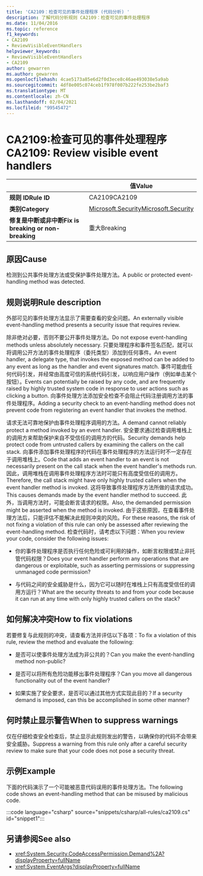 ```yaml
---
title: 'CA2109：检查可见的事件处理程序 (代码分析) '
description: 了解代码分析规则 CA2109：检查可见的事件处理程序
ms.date: 11/04/2016
ms.topic: reference
f1_keywords:
- CA2109
- ReviewVisibleEventHandlers
helpviewer_keywords:
- ReviewVisibleEventHandlers
- CA2109
author: gewarren
ms.author: gewarren
ms.openlocfilehash: 4cae5173a85e6d2f0d3ece8c46ae493038e5a9ab
ms.sourcegitcommit: 4df8e005c074ceb1f978f007b222fe253be2baf3
ms.translationtype: MT
ms.contentlocale: zh-CN
ms.lasthandoff: 02/04/2021
ms.locfileid: "99545472"
---
```

# <a name="ca2109-review-visible-event-handlers"></a><span data-ttu-id="d4721-103">CA2109:检查可见的事件处理程序</span><span class="sxs-lookup"><span data-stu-id="d4721-103">CA2109: Review visible event handlers</span></span>

| | <span data-ttu-id="d4721-104">值</span><span class="sxs-lookup"><span data-stu-id="d4721-104">Value</span></span> |
|-|-|
| <span data-ttu-id="d4721-105">**规则 ID**</span><span class="sxs-lookup"><span data-stu-id="d4721-105">**Rule ID**</span></span> |<span data-ttu-id="d4721-106">CA2109</span><span class="sxs-lookup"><span data-stu-id="d4721-106">CA2109</span></span>|
| <span data-ttu-id="d4721-107">**类别**</span><span class="sxs-lookup"><span data-stu-id="d4721-107">**Category**</span></span> |[<span data-ttu-id="d4721-108">Microsoft.Security</span><span class="sxs-lookup"><span data-stu-id="d4721-108">Microsoft.Security</span></span>](security-warnings.md)|
| <span data-ttu-id="d4721-109">**修复是中断或非中断**</span><span class="sxs-lookup"><span data-stu-id="d4721-109">**Fix is breaking or non-breaking**</span></span> |<span data-ttu-id="d4721-110">重大</span><span class="sxs-lookup"><span data-stu-id="d4721-110">Breaking</span></span>|

## <a name="cause"></a><span data-ttu-id="d4721-111">原因</span><span class="sxs-lookup"><span data-stu-id="d4721-111">Cause</span></span>

<span data-ttu-id="d4721-112">检测到公共事件处理方法或受保护事件处理方法。</span><span class="sxs-lookup"><span data-stu-id="d4721-112">A public or protected event-handling method was detected.</span></span>

## <a name="rule-description"></a><span data-ttu-id="d4721-113">规则说明</span><span class="sxs-lookup"><span data-stu-id="d4721-113">Rule description</span></span>

<span data-ttu-id="d4721-114">外部可见的事件处理方法显示了需要查看的安全问题。</span><span class="sxs-lookup"><span data-stu-id="d4721-114">An externally visible event-handling method presents a security issue that requires review.</span></span>

<span data-ttu-id="d4721-115">除非绝对必要，否则不要公开事件处理方法。</span><span class="sxs-lookup"><span data-stu-id="d4721-115">Do not expose event-handling methods unless absolutely necessary.</span></span> <span data-ttu-id="d4721-116">只要处理程序和事件签名匹配，就可以将调用公开方法的事件处理程序（委托类型）添加到任何事件。</span><span class="sxs-lookup"><span data-stu-id="d4721-116">An event handler, a delegate type, that invokes the exposed method can be added to any event as long as the handler and event signatures match.</span></span> <span data-ttu-id="d4721-117">事件可能由任何代码引发，并经常由高度可信的系统代码引发，以响应用户操作（例如单击某个按钮）。</span><span class="sxs-lookup"><span data-stu-id="d4721-117">Events can potentially be raised by any code, and are frequently raised by highly trusted system code in response to user actions such as clicking a button.</span></span> <span data-ttu-id="d4721-118">向事件处理方法添加安全检查不会阻止代码注册调用方法的事件处理程序。</span><span class="sxs-lookup"><span data-stu-id="d4721-118">Adding a security check to an event-handling method does not prevent code from registering an event handler that invokes the method.</span></span>

<span data-ttu-id="d4721-119">请求无法可靠地保护由事件处理程序调用的方法。</span><span class="sxs-lookup"><span data-stu-id="d4721-119">A demand cannot reliably protect a method invoked by an event handler.</span></span> <span data-ttu-id="d4721-120">安全要求通过检查调用堆栈上的调用方来帮助保护来自不受信任的调用方的代码。</span><span class="sxs-lookup"><span data-stu-id="d4721-120">Security demands help protect code from untrusted callers by examining the callers on the call stack.</span></span> <span data-ttu-id="d4721-121">向事件添加事件处理程序的代码在事件处理程序的方法运行时不一定存在于调用堆栈上。</span><span class="sxs-lookup"><span data-stu-id="d4721-121">Code that adds an event handler to an event is not necessarily present on the call stack when the event handler's methods run.</span></span> <span data-ttu-id="d4721-122">因此，调用堆栈在调用事件处理程序方法时可能只有高度受信任的调用方。</span><span class="sxs-lookup"><span data-stu-id="d4721-122">Therefore, the call stack might have only highly trusted callers when the event handler method is invoked.</span></span> <span data-ttu-id="d4721-123">这将导致事件处理程序方法所做的请求成功。</span><span class="sxs-lookup"><span data-stu-id="d4721-123">This causes demands made by the event handler method to succeed.</span></span> <span data-ttu-id="d4721-124">此外，当调用方法时，可能会断言请求的权限。</span><span class="sxs-lookup"><span data-stu-id="d4721-124">Also, the demanded permission might be asserted when the method is invoked.</span></span> <span data-ttu-id="d4721-125">由于这些原因，在查看事件处理方法后，只能评估不能解决此规则冲突的风险。</span><span class="sxs-lookup"><span data-stu-id="d4721-125">For these reasons, the risk of not fixing a violation of this rule can only be assessed after reviewing the event-handling method.</span></span> <span data-ttu-id="d4721-126">检查代码时，请考虑以下问题：</span><span class="sxs-lookup"><span data-stu-id="d4721-126">When you review your code, consider the following issues:</span></span>

- <span data-ttu-id="d4721-127">你的事件处理程序是否执行任何危险或可利用的操作，如断言权限或禁止非托管代码权限？</span><span class="sxs-lookup"><span data-stu-id="d4721-127">Does your event handler perform any operations that are dangerous or exploitable, such as asserting permissions or suppressing unmanaged code permission?</span></span>

- <span data-ttu-id="d4721-128">与代码之间的安全威胁是什么，因为它可以随时在堆栈上只有高度受信任的调用方运行？</span><span class="sxs-lookup"><span data-stu-id="d4721-128">What are the security threats to and from your code because it can run at any time with only highly trusted callers on the stack?</span></span>

## <a name="how-to-fix-violations"></a><span data-ttu-id="d4721-129">如何解决冲突</span><span class="sxs-lookup"><span data-stu-id="d4721-129">How to fix violations</span></span>

<span data-ttu-id="d4721-130">若要修复与此规则的冲突，请查看方法并评估以下各项：</span><span class="sxs-lookup"><span data-stu-id="d4721-130">To fix a violation of this rule, review the method and evaluate the following:</span></span>

- <span data-ttu-id="d4721-131">是否可以使事件处理方法成为非公共的？</span><span class="sxs-lookup"><span data-stu-id="d4721-131">Can you make the event-handling method non-public?</span></span>

- <span data-ttu-id="d4721-132">是否可以将所有危险功能移出事件处理程序？</span><span class="sxs-lookup"><span data-stu-id="d4721-132">Can you move all dangerous functionality out of the event handler?</span></span>

- <span data-ttu-id="d4721-133">如果实施了安全要求，是否可以通过其他方式实现此目的？</span><span class="sxs-lookup"><span data-stu-id="d4721-133">If a security demand is imposed, can this be accomplished in some other manner?</span></span>

## <a name="when-to-suppress-warnings"></a><span data-ttu-id="d4721-134">何时禁止显示警告</span><span class="sxs-lookup"><span data-stu-id="d4721-134">When to suppress warnings</span></span>

<span data-ttu-id="d4721-135">仅在仔细检查安全检查后，禁止显示此规则发出的警告，以确保你的代码不会带来安全威胁。</span><span class="sxs-lookup"><span data-stu-id="d4721-135">Suppress a warning from this rule only after a careful security review to make sure that your code does not pose a security threat.</span></span>

## <a name="example"></a><span data-ttu-id="d4721-136">示例</span><span class="sxs-lookup"><span data-stu-id="d4721-136">Example</span></span>

<span data-ttu-id="d4721-137">下面的代码演示了一个可能被恶意代码误用的事件处理方法。</span><span class="sxs-lookup"><span data-stu-id="d4721-137">The following code shows an event-handling method that can be misused by malicious code.</span></span>

:::code language="csharp" source="snippets/csharp/all-rules/ca2109.cs" id="snippet1":::

## <a name="see-also"></a><span data-ttu-id="d4721-138">另请参阅</span><span class="sxs-lookup"><span data-stu-id="d4721-138">See also</span></span>

- <xref:System.Security.CodeAccessPermission.Demand%2A?displayProperty=fullName>
- <xref:System.EventArgs?displayProperty=fullName>
